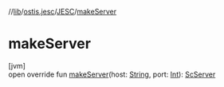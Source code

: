 //[lib](../../../index.md)/[ostis.jesc](../index.md)/[JESC](index.md)/[makeServer](make-server.md)

# makeServer

[jvm]\
open override fun [makeServer](make-server.md)(host: [String](https://kotlinlang.org/api/latest/jvm/stdlib/kotlin/-string/index.html), port: [Int](https://kotlinlang.org/api/latest/jvm/stdlib/kotlin/-int/index.html)): [ScServer](../../ostis.jesc.kpm/-sc-server/index.md)
